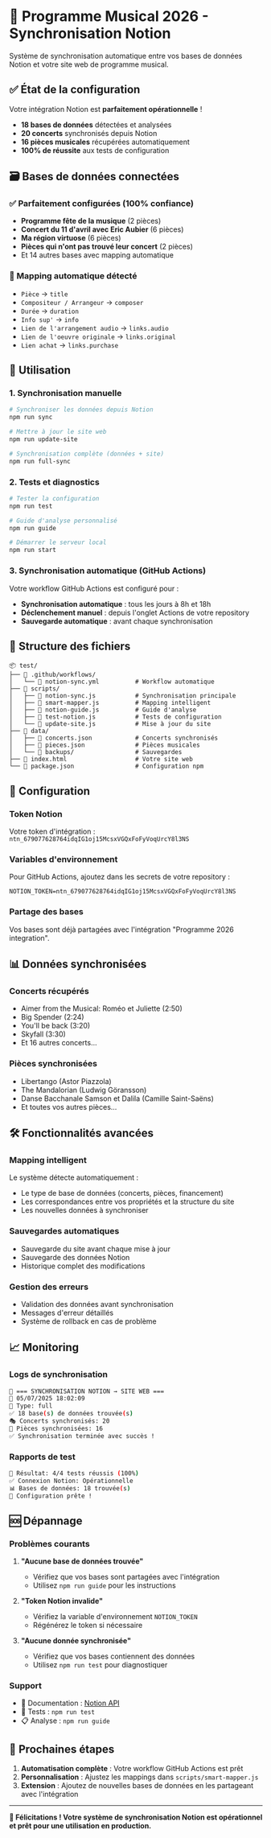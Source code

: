 # 🎵 Programme Musical 2026 - Synchronisation Notion

Système de synchronisation automatique entre vos bases de données Notion et votre site web de programme musical.

## ✅ État de la configuration

Votre intégration Notion est **parfaitement opérationnelle** !

- **18 bases de données** détectées et analysées
- **20 concerts** synchronisés depuis Notion
- **16 pièces musicales** récupérées automatiquement
- **100% de réussite** aux tests de configuration

## 🗃️ Bases de données connectées

### ✅ Parfaitement configurées (100% confiance)
- **Programme fête de la musique** (2 pièces)
- **Concert du 11 d'avril avec Eric Aubier** (6 pièces)
- **Ma région virtuose** (6 pièces)
- **Pièces qui n'ont pas trouvé leur concert** (2 pièces)
- Et 14 autres bases avec mapping automatique

### 🔗 Mapping automatique détecté
- `Pièce` → `title`
- `Compositeur / Arrangeur` → `composer`
- `Durée` → `duration`
- `Info sup'` → `info`
- `Lien de l'arrangement audio` → `links.audio`
- `Lien de l'oeuvre originale` → `links.original`
- `Lien achat` → `links.purchase`

## 🚀 Utilisation

### 1. Synchronisation manuelle
```bash
# Synchroniser les données depuis Notion
npm run sync

# Mettre à jour le site web
npm run update-site

# Synchronisation complète (données + site)
npm run full-sync
```

### 2. Tests et diagnostics
```bash
# Tester la configuration
npm run test

# Guide d'analyse personnalisé
npm run guide

# Démarrer le serveur local
npm run start
```

### 3. Synchronisation automatique (GitHub Actions)

Votre workflow GitHub Actions est configuré pour :
- **Synchronisation automatique** : tous les jours à 8h et 18h
- **Déclenchement manuel** : depuis l'onglet Actions de votre repository
- **Sauvegarde automatique** : avant chaque synchronisation

## 📁 Structure des fichiers

```
📦 test/
├── 📁 .github/workflows/
│   └── 📄 notion-sync.yml          # Workflow automatique
├── 📁 scripts/
│   ├── 📄 notion-sync.js           # Synchronisation principale
│   ├── 📄 smart-mapper.js          # Mapping intelligent
│   ├── 📄 notion-guide.js          # Guide d'analyse
│   ├── 📄 test-notion.js           # Tests de configuration
│   └── 📄 update-site.js           # Mise à jour du site
├── 📁 data/
│   ├── 📄 concerts.json            # Concerts synchronisés
│   ├── 📄 pieces.json              # Pièces musicales
│   └── 📁 backups/                 # Sauvegardes
├── 📄 index.html                   # Votre site web
└── 📄 package.json                 # Configuration npm
```

## 🔧 Configuration

### Token Notion
Votre token d'intégration : `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`

### Variables d'environnement
Pour GitHub Actions, ajoutez dans les secrets de votre repository :
```
NOTION_TOKEN=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
```

### Partage des bases
Vos bases sont déjà partagées avec l'intégration "Programme 2026 integration".

## 📊 Données synchronisées

### Concerts récupérés
- Aimer from the Musical: Roméo et Juliette (2:50)
- Big Spender (2:24)
- You'll be back (3:20)
- Skyfall (3:30)
- Et 16 autres concerts...

### Pièces synchronisées
- Libertango (Astor Piazzola)
- The Mandalorian (Ludwig Göransson)
- Danse Bacchanale Samson et Dalila (Camille Saint-Saëns)
- Et toutes vos autres pièces...

## 🛠️ Fonctionnalités avancées

### Mapping intelligent
Le système détecte automatiquement :
- Le type de base de données (concerts, pièces, financement)
- Les correspondances entre vos propriétés et la structure du site
- Les nouvelles données à synchroniser

### Sauvegardes automatiques
- Sauvegarde du site avant chaque mise à jour
- Sauvegarde des données Notion
- Historique complet des modifications

### Gestion des erreurs
- Validation des données avant synchronisation
- Messages d'erreur détaillés
- Système de rollback en cas de problème

## 📈 Monitoring

### Logs de synchronisation
```bash
🎵 === SYNCHRONISATION NOTION → SITE WEB ===
📅 05/07/2025 18:02:09
🎯 Type: full
✅ 18 base(s) de données trouvée(s)
🎭 Concerts synchronisés: 20
🎵 Pièces synchronisées: 16
✅ Synchronisation terminée avec succès !
```

### Rapports de test
```bash
🎯 Résultat: 4/4 tests réussis (100%)
✅ Connexion Notion: Opérationnelle
📊 Bases de données: 18 trouvée(s)
🚀 Configuration prête !
```

## 🆘 Dépannage

### Problèmes courants

1. **"Aucune base de données trouvée"**
   - Vérifiez que vos bases sont partagées avec l'intégration
   - Utilisez `npm run guide` pour les instructions

2. **"Token Notion invalide"**
   - Vérifiez la variable d'environnement `NOTION_TOKEN`
   - Régénérez le token si nécessaire

3. **"Aucune donnée synchronisée"**
   - Vérifiez que vos bases contiennent des données
   - Utilisez `npm run test` pour diagnostiquer

### Support
- 📖 Documentation : [Notion API](https://developers.notion.com/)
- 🔧 Tests : `npm run test`
- 📋 Analyse : `npm run guide`

## 🎯 Prochaines étapes

1. **Automatisation complète** : Votre workflow GitHub Actions est prêt
2. **Personnalisation** : Ajustez les mappings dans `scripts/smart-mapper.js`
3. **Extension** : Ajoutez de nouvelles bases de données en les partageant avec l'intégration

---

**🎉 Félicitations ! Votre système de synchronisation Notion est opérationnel et prêt pour une utilisation en production.**
